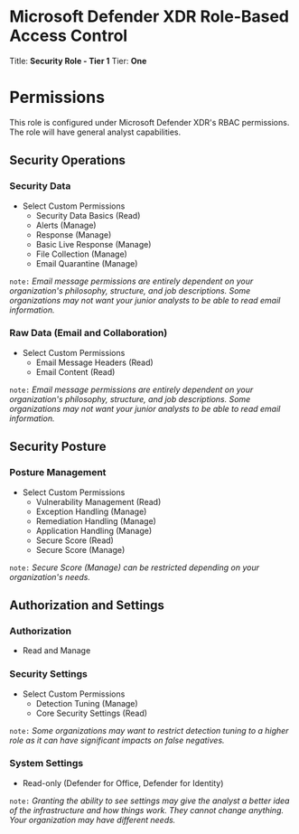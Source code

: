 # Microsoft Defender XDR Role-Based Access Control
Title: **Security Role - Tier 1**
Tier: **One**

# Permissions
This role is configured under Microsoft Defender XDR's RBAC permissions. The role will have general analyst capabilities.

## Security Operations
### Security Data
* Select Custom Permissions
    * Security Data Basics (Read)
    * Alerts (Manage)
    * Response (Manage)
    * Basic Live Response (Manage)
    * File Collection (Manage)
    * Email Quarantine (Manage)

`note:` _Email message permissions are entirely dependent on your organization's philosophy, structure, and job descriptions. Some organizations may not want your junior analysts to be able to read email information._

### Raw Data (Email and Collaboration)
* Select Custom Permissions
  * Email Message Headers (Read)
  * Email Content (Read)
 
  
`note:` _Email message permissions are entirely dependent on your organization's philosophy, structure, and job descriptions. Some organizations may not want your junior analysts to be able to read email information._

## Security Posture
### Posture Management
* Select Custom Permissions
    * Vulnerability Management (Read)
    * Exception Handling (Manage)
    * Remediation Handling (Manage)
    * Application Handling (Manage)
    * Secure Score (Read)
    * Secure Score (Manage)

`note:` _Secure Score (Manage) can be restricted depending on your organization's needs._


## Authorization and Settings
### Authorization
* Read and Manage

### Security Settings
* Select Custom Permissions
  * Detection Tuning (Manage)
  * Core Security Settings (Read)
 
`note:` _Some organizations may want to restrict detection tuning to a higher role as it can have significant impacts on false negatives._


### System Settings
* Read-only (Defender for Office, Defender for Identity)

`note:` _Granting the ability to see settings may give the analyst a better idea of the infrastructure and how things work. They cannot change anything. Your organization may have different needs._  



